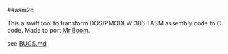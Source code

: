 
##asm2c

This a swift tool to transform DOS/PMODEW 386 TASM assembly code to C code.
Made to port [Mr.Boom](https://github.com/libretro/mrboom-libretro).

see [BUGS.md](BUGS.md)

